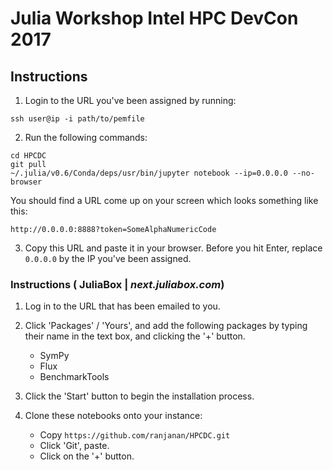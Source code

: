 # Julia Workshop Intel HPC DevCon 2017

## Instructions 

1. Login to the URL you've been assigned by running:
```
ssh user@ip -i path/to/pemfile
```
2. Run the following commands:
```
cd HPCDC
git pull
~/.julia/v0.6/Conda/deps/usr/bin/jupyter notebook --ip=0.0.0.0 --no-browser
```
You should find a URL come up on your screen which looks something like this:
```
http://0.0.0.0:8888?token=SomeAlphaNumericCode
```
3. Copy this URL and paste it in your browser. Before you hit Enter, replace `0.0.0.0` by the IP you've been assigned.

### Instructions ( JuliaBox | *next.juliabox.com*)

1. Log in to the URL that has been emailed to you. 

2. Click 'Packages' / 'Yours', and add the following packages by typing their name in the text box, and clicking the '+' button.
    - SymPy
    - Flux
    - BenchmarkTools

3. Click the 'Start' button to begin the installation process.

4. Clone these notebooks onto your instance: 
    - Copy `https://github.com/ranjanan/HPCDC.git`
    - Click 'Git', paste. 
    - Click on the '+' button. 

